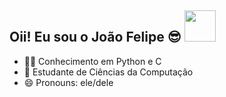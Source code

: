 ## Oii! Eu sou o João Felipe 😎 <img src="https://media3.giphy.com/media/f4DmXx6APMvCWkvx9t/200w.webp?cid=ecf05e47pb6uaa0n480yf1r3nrtnghik2ibcwerfi85k0dk7&rid=200w.webp&ct=s" width="50">

- 👨‍💻 Conhecimento em Python e C
- 📓 Estudante de Ciências da Computação
- 😄 Pronouns: ele/dele

